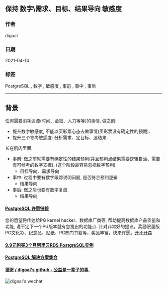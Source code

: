 ## 保持 数字\需求、目标、结果导向 敏感度    
            
### 作者            
digoal            
            
### 日期            
2021-04-14             
            
### 标签            
PostgreSQL , 数字 , 敏感度 , 事前 , 事中 , 事后     
            
----            
            
## 背景            
      
任何需要消耗资源(时间、金钱、人力等等)的事情, 做之前:
- 提升数字敏感度, 不能以买彩票心态去做事情(买彩票没有确定性的预期).     
- 提升三个导向敏感度: 分析需求、定目标、追结果.  
  
长在肌肉里面.   
    
- 事前: 做之前就需要有确定性的结果预判(并且预判点结果需要逻辑自洽、需要有可参考的数字支撑), (这个阶段最容易忽视数字预判)     
    - 目标导向、需求导向  
- 事中: 过程中要有数字跟踪说明问题, 是否符合预判逻辑    
    - 结果导向
- 事后: 做之后也要有数字复盘.     
    - 结果导向
    
    
  
#### [PostgreSQL 许愿链接](https://github.com/digoal/blog/issues/76 "269ac3d1c492e938c0191101c7238216")
您的愿望将传达给PG kernel hacker、数据库厂商等, 帮助提高数据库产品质量和功能, 说不定下一个PG版本就有您提出的功能点. 针对非常好的提议，奖励限量版PG文化衫、纪念品、贴纸、PG热门书籍等，奖品丰富，快来许愿。[开不开森](https://github.com/digoal/blog/issues/76 "269ac3d1c492e938c0191101c7238216").  
  
  
#### [9.9元购买3个月阿里云RDS PostgreSQL实例](https://www.aliyun.com/database/postgresqlactivity "57258f76c37864c6e6d23383d05714ea")
  
  
#### [PostgreSQL 解决方案集合](https://yq.aliyun.com/topic/118 "40cff096e9ed7122c512b35d8561d9c8")
  
  
#### [德哥 / digoal's github - 公益是一辈子的事.](https://github.com/digoal/blog/blob/master/README.md "22709685feb7cab07d30f30387f0a9ae")
  
  
![digoal's wechat](../pic/digoal_weixin.jpg "f7ad92eeba24523fd47a6e1a0e691b59")
  
